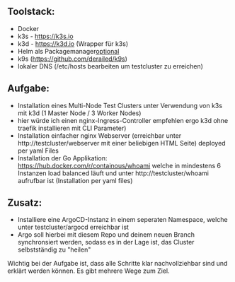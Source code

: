 ## Toolstack:

- Docker
- k3s - https://k3s.io
- k3d - https://k3d.io (Wrapper für k3s)
- Helm als Packagemanager[optional](https://helm.sh/)
- k9s (https://github.com/derailed/k9s)
- lokaler DNS (/etc/hosts bearbeiten um testcluster zu erreichen)

## Aufgabe:

- Installation eines Multi-Node Test Clusters unter Verwendung von k3s mit k3d (1 Master Node /
  3 Worker Nodes)
- hier würde ich einen nginx-Ingress-Controller empfehlen ergo k3d ohne traefik installieren mit CLI Parameter)
- Installation einfacher nginx Webserver (erreichbar unter http://testcluster/webserver mit einer
  beliebigen HTML Seite) deployed per yaml Files
- Installation der Go Applikation:
  https://hub.docker.com/r/containous/whoami welche in mindestens 6 Instanzen load balanced läuft
  und unter http://testcluster/whoami aufrufbar ist (Installation per yaml files)

## Zusatz:

- Installiere eine ArgoCD-Instanz in einem seperaten Namespace, welche unter testcluster/argocd erreichbar ist
- Argo soll hierbei mit diesem Repo und deinem neuen Branch synchronsiert werden, sodass es in der Lage ist, das Cluster selbstständig zu "heilen"

Wichtig bei der Aufgabe ist, dass alle Schritte klar nachvollziehbar sind und erklärt werden können. Es
gibt mehrere Wege zum Ziel.
